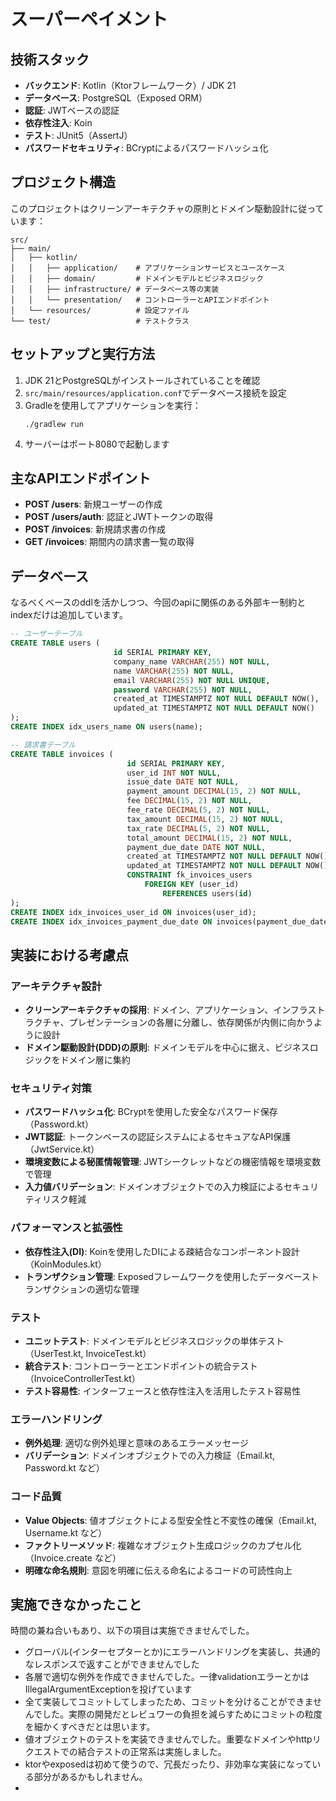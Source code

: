 # スーパーペイメント

## 技術スタック

- **バックエンド**: Kotlin（Ktorフレームワーク）/ JDK 21
- **データベース**: PostgreSQL（Exposed ORM）
- **認証**: JWTベースの認証
- **依存性注入**: Koin
- **テスト**: JUnit5（AssertJ）
- **パスワードセキュリティ**: BCryptによるパスワードハッシュ化

## プロジェクト構造

このプロジェクトはクリーンアーキテクチャの原則とドメイン駆動設計に従っています：

```
src/
├── main/
│   ├── kotlin/
│   │   ├── application/    # アプリケーションサービスとユースケース
│   │   ├── domain/         # ドメインモデルとビジネスロジック
│   │   ├── infrastructure/ # データベース等の実装
│   │   └── presentation/   # コントローラーとAPIエンドポイント
│   └── resources/          # 設定ファイル
└── test/                   # テストクラス
```

## セットアップと実行方法

1. JDK 21とPostgreSQLがインストールされていることを確認
2. `src/main/resources/application.conf`でデータベース接続を設定
3. Gradleを使用してアプリケーションを実行：
   ```
   ./gradlew run
   ```
4. サーバーはポート8080で起動します

## 主なAPIエンドポイント

- **POST /users**: 新規ユーザーの作成
- **POST /users/auth**: 認証とJWTトークンの取得
- **POST /invoices**: 新規請求書の作成
- **GET /invoices**: 期間内の請求書一覧の取得

## データベース

なるべくベースのddlを活かしつつ、今回のapiに関係のある外部キー制約とindexだけは追加しています。

```sql
-- ユーザーテーブル
CREATE TABLE users (
                       id SERIAL PRIMARY KEY,
                       company_name VARCHAR(255) NOT NULL,
                       name VARCHAR(255) NOT NULL,
                       email VARCHAR(255) NOT NULL UNIQUE,
                       password VARCHAR(255) NOT NULL,
                       created_at TIMESTAMPTZ NOT NULL DEFAULT NOW(),
                       updated_at TIMESTAMPTZ NOT NULL DEFAULT NOW()
);
CREATE INDEX idx_users_name ON users(name);

-- 請求書テーブル
CREATE TABLE invoices (
                          id SERIAL PRIMARY KEY,
                          user_id INT NOT NULL,
                          issue_date DATE NOT NULL,
                          payment_amount DECIMAL(15, 2) NOT NULL,
                          fee DECIMAL(15, 2) NOT NULL,
                          fee_rate DECIMAL(5, 2) NOT NULL,
                          tax_amount DECIMAL(15, 2) NOT NULL,
                          tax_rate DECIMAL(5, 2) NOT NULL,
                          total_amount DECIMAL(15, 2) NOT NULL,
                          payment_due_date DATE NOT NULL,
                          created_at TIMESTAMPTZ NOT NULL DEFAULT NOW(),
                          updated_at TIMESTAMPTZ NOT NULL DEFAULT NOW(),
                          CONSTRAINT fk_invoices_users
                              FOREIGN KEY (user_id)
                                  REFERENCES users(id)
);
CREATE INDEX idx_invoices_user_id ON invoices(user_id);
CREATE INDEX idx_invoices_payment_due_date ON invoices(payment_due_date);

```

## 実装における考慮点

### アーキテクチャ設計

- **クリーンアーキテクチャの採用**: ドメイン、アプリケーション、インフラストラクチャ、プレゼンテーションの各層に分離し、依存関係が内側に向かうように設計
- **ドメイン駆動設計(DDD)の原則**: ドメインモデルを中心に据え、ビジネスロジックをドメイン層に集約

### セキュリティ対策

- **パスワードハッシュ化**: BCryptを使用した安全なパスワード保存（Password.kt）
- **JWT認証**: トークンベースの認証システムによるセキュアなAPI保護（JwtService.kt）
- **環境変数による秘匿情報管理**: JWTシークレットなどの機密情報を環境変数で管理
- **入力値バリデーション**: ドメインオブジェクトでの入力検証によるセキュリティリスク軽減

### パフォーマンスと拡張性

- **依存性注入(DI)**: Koinを使用したDIによる疎結合なコンポーネント設計（KoinModules.kt）
- **トランザクション管理**: Exposedフレームワークを使用したデータベーストランザクションの適切な管理

### テスト

- **ユニットテスト**: ドメインモデルとビジネスロジックの単体テスト（UserTest.kt, InvoiceTest.kt）
- **統合テスト**: コントローラーとエンドポイントの統合テスト（InvoiceControllerTest.kt）
- **テスト容易性**: インターフェースと依存性注入を活用したテスト容易性

### エラーハンドリング

- **例外処理**: 適切な例外処理と意味のあるエラーメッセージ
- **バリデーション**: ドメインオブジェクトでの入力検証（Email.kt, Password.kt など）

### コード品質

- **Value Objects**: 値オブジェクトによる型安全性と不変性の確保（Email.kt, Username.kt など）
- **ファクトリーメソッド**: 複雑なオブジェクト生成ロジックのカプセル化（Invoice.create など）
- **明確な命名規則**: 意図を明確に伝える命名によるコードの可読性向上

## 実施できなかったこと

時間の兼ね合いもあり、以下の項目は実施できませんでした。

- グローバル(インターセプターとか)にエラーハンドリングを実装し、共通的なレスポンスで返すことができませんでした
- 各層で適切な例外を作成できませんでした。一律validationエラーとかはIllegalArgumentExceptionを投げています
- 全て実装してコミットしてしまったため、コミットを分けることができませんでした。実際の開発だとレビュワーの負担を減らすためにコミットの粒度を細かくすべきだとは思います。
- 値オブジェクトのテストを実装できませんでした。重要なドメインやhttpリクエストでの結合テストの正常系は実施しました。
- ktorやexposedは初めて使うので、冗長だったり、非効率な実装になっている部分があるかもしれません。
- 